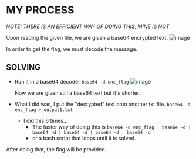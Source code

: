 # MY PROCESS
*NOTE: THERE IS AN EFFICIENT WAY OF DOING THIS, MINE IS NOT*

Upon reading the given file, we are given a base64 encrypted text.
   ![image](https://github.com/user-attachments/assets/587ac0f5-77c5-469c-8ad6-f58359639cd3)
   
In order to get the flag, we must decode the message.

## SOLVING
- Run it in a base64 decoder ```base64 -d enc_flag```
  ![image](https://github.com/user-attachments/assets/76f1b94d-2d2d-457e-86ed-ce55841a15be)
  
  Now we are given still a base64 text but it's shorter.
- What I did was, I put the "decrypted" text onto another txt file. ```base64 -d enc_flag > output1.txt```
  - I did this 6 times...
    - The faster way of doing this is ```base64 -d enc_flag | base64 -d | base64 -d | base64 -d | base64 -d | base64 -d```
    - or a bash script that loops until it is solved.

After doing that, the flag will be provided.
